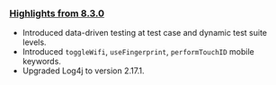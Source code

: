 ### [Highlights from 8.3.0](https://docs.katalon.com/katalon-studio/new/version-8x.html)

* Introduced data-driven testing at test case and dynamic test suite levels. 
* Introduced `toggleWifi`, `useFingerprint`, `performTouchID` mobile keywords. 
* Upgraded Log4j to version 2.17.1.

